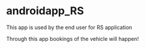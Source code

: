 # androidapp_RS
This app is used by the end user for RS application

Through this app bookings of the vehicle will happen!
